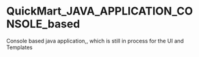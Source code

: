 # QuickMart_JAVA_APPLICATION_CONSOLE_based
Console based java application,, which is still in process for the UI and Templates 
